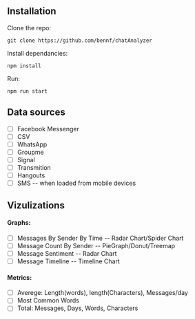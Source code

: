 ## Installation

Clone the repo:

```git clone https://github.com/bennf/chatAnalyzer```

Install dependancies:

```npm install ```

Run:

```npm run start```



## Data sources

- [ ] Facebook Messenger
- [ ] CSV
- [ ] WhatsApp
- [ ] Groupme
- [ ] Signal
- [ ] Transmition
- [ ] Hangouts
- [ ] SMS -- when loaded from mobile devices

## Vizulizations

#### Graphs:
- [ ] Messages By Sender By Time -- Radar Chart/Spider Chart
- [ ] Message Count By Sender -- PieGraph/Donut/Treemap
- [ ] Message Sentiment -- Radar Chart
- [ ] Message Timeline -- Timeline Chart

#### Metrics:
 - [ ] Averege: Length(words), length(Characters), Messages/day
 - [ ] Most Common Words
 - [ ] Total: Messages, Days, Words, Characters